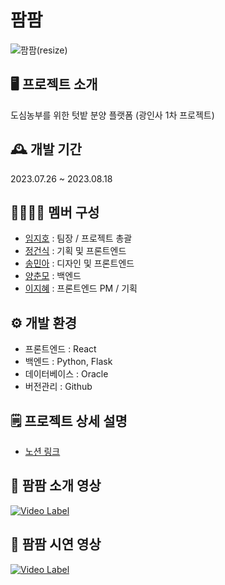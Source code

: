 # 팜팜

![팜팜(resize)](https://github.com/2023-AISCHOOL-APP/project_Appian/assets/150095756/40f71570-8f9b-40e3-99e9-de4b66cfa65b)

## 🖥️ 프로젝트 소개
도심농부를 위한 텃밭 분양 플랫폼 (광인사 1차 프로젝트)
<br>
  
## 🕰️ 개발 기간
2023.07.26 ~ 2023.08.18
<br>

## 👩‍👩‍👧‍👦 멤버 구성
- [임지호](https://github.com/jihoyim) : 팀장 / 프로젝트 총괄
- [정건식](https://github.com/kun-sik) : 기획 및 프론트엔드
- [송민아](https://github.com/minaminaminaaaa) : 디자인 및 프론트엔드
- [양춘모](https://github.com/SpringDream0406) : 백엔드
- [이지혜](https://github.com/julie-jihyelee) : 프론트엔드 PM / 기획

## ⚙️ 개발 환경
- 프론트엔드 : React
- 백엔드 : Python, Flask
- 데이터베이스 : Oracle
- 버전관리 : Github

## 🗒️ 프로젝트 상세 설명
- [노션 링크](https://hellosori.notion.site/4dd1ce5f2f684bf9adf2cb49d631c81b)

## 🎥 팜팜 소개 영상
[![Video Label](https://img.youtube.com/vi/2ZGiNXSUUps/0.jpg)](https://www.youtube.com/embed/2ZGiNXSUUps)

## 🎥 팜팜 시연 영상
[![Video Label](https://img.youtube.com/vi/HNtmMcy6rKk/0.jpg)](https://www.youtube.com/embed/HNtmMcy6rKk)